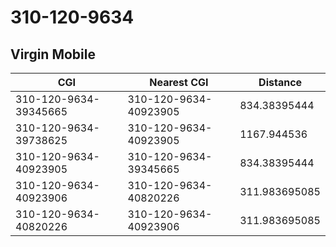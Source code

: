 # 310-120-9634
## Virgin Mobile


| CGI | Nearest CGI | Distance |
|-----|-------------|----------|
| 310-120-9634-39345665 | 310-120-9634-40923905 | 834.38395444 |
| 310-120-9634-39738625 | 310-120-9634-40923905 | 1167.944536 |
| 310-120-9634-40923905 | 310-120-9634-39345665 | 834.38395444 |
| 310-120-9634-40923906 | 310-120-9634-40820226 | 311.983695085 |
| 310-120-9634-40820226 | 310-120-9634-40923906 | 311.983695085 |
